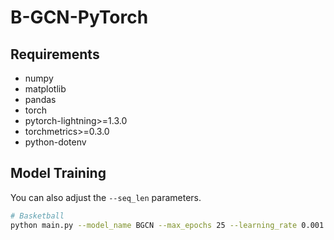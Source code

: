 # B-GCN-PyTorch

## Requirements

* numpy
* matplotlib
* pandas
* torch
* pytorch-lightning>=1.3.0
* torchmetrics>=0.3.0
* python-dotenv

## Model Training

You can also adjust the `--seq_len` parameters.

```bash
# Basketball
python main.py --model_name BGCN --max_epochs 25 --learning_rate 0.001 --weight_decay 0 --batch_size 32 --aspect_num 4 --hidden_dim 64 --co_attention_dim 16 --linear_transformation --applying_player --applying_attention --loss nba_mae --settings supervised
```